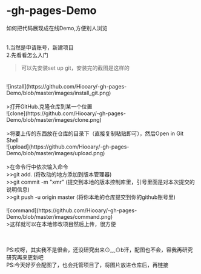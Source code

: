# -gh-pages-Demo
如何把代码展现成在线Demo,方便别人浏览

<br>1.当然是申请账号，新建项目
<br>2.先看看怎么入门
>可以先安装set up git，安装完的截图是这样的
<br>
![install](https://github.com/Hiooary/-gh-pages-Demo/blob/master/images/install_git.png)  
<br>
<br>
>打开GitHub.克隆仓库到某一个位置
<br>![clone](https://github.com/Hiooary/-gh-pages-Demo/blob/master/images/clone.png) 
<br>
<br>
>将要上传的东西放在仓库的目录下（直接复制粘贴即可），然后Open in Git Shell
<br>![upload](https://github.com/Hiooary/-gh-pages-Demo/blob/master/images/upload.png) 
<br>
<br>
>在命令行中依次输入命令
<br>
>>git add. (将改动的地方添加到版本管理器)
<br>
>>git  commit -m "xmr"  (提交到本地的版本控制库里，引号里面是对本次提交的说明信息)
<br>
>>git push -u origin master  (将你本地的仓库提交到你的github账号里)
<br>
<br>![command](https://github.com/Hiooary/-gh-pages-Demo/blob/master/images/command.png) 
<br>
>这样就可以在本地修改项目然后上传，很方便
<br>
<br>
      
<br>PS:哎呀，其实我不是很会，还没研究出来⊙﹏⊙b汗，配图也不会，容我再研究 研究再来更新吧
<br>PS:今天好歹会配图了，也会托管项目了，将图片放进仓库后，再链接

